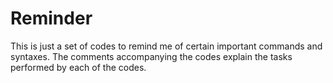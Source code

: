# Reminder
This is just a set of codes to remind me of certain important commands and syntaxes. The comments accompanying the codes explain the tasks performed by each of the codes.
